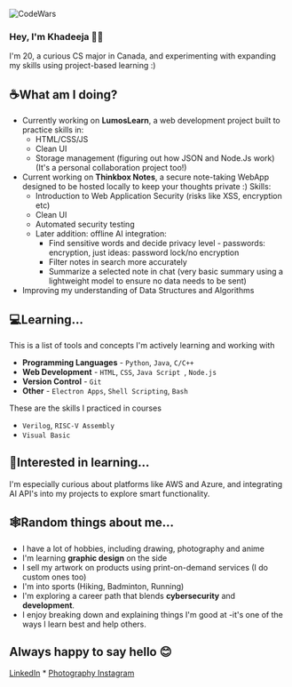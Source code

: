 ![CodeWars](https://www.codewars.com/users/theRedKh/badges/micro)
### Hey, I'm Khadeeja 👋🏼

  I'm 20, a curious CS major in Canada, and experimenting with expanding my skills using project-based learning :)
  
## ☕What am I doing?
  - Currently working on **LumosLearn**, a web development project built to practice skills in:
    - HTML/CSS/JS
    - Clean UI
    - Storage management (figuring out how JSON and Node.Js work)
    (It's a personal collaboration project too!)
  - Current working on **Thinkbox Notes**, a secure note-taking WebApp designed to be hosted locally to keep your thoughts private :)
    Skills:
    - Introduction to Web Application Security (risks like XSS, encryption etc)
    - Clean UI
    - Automated security testing
    - Later addition: offline AI integration:
      - Find sensitive words and decide privacy level - passwords: encryption, just ideas: password lock/no encryption
      - Filter notes in search more accurately
      - Summarize a selected note in chat (very basic summary using a lightweight model to ensure no data needs to be sent)
  - Improving my understanding of Data Structures and Algorithms
    
## 💻Learning...
This is a list of tools and concepts I'm actively learning and working with
  - **Programming Languages** - `Python`, `Java`, `C/C++`
  - **Web Development** - `HTML`, `CSS`, `Java Script `, `Node.js`
  - **Version Control** - `Git`
  - **Other** - `Electron Apps`, `Shell Scripting`, `Bash`

These are the skills I practiced in courses
  - `Verilog`, `RISC-V Assembly`
  - `Visual Basic`

## 💭Interested in learning...
I'm especially curious about platforms like AWS and Azure, and integrating AI API's into my projects to explore smart functionality.

## 🕸️Random things about me...
  - I have a lot of hobbies, including drawing, photography and anime
  - I'm learning **graphic design** on the side
  - I sell my artwork on products using print-on-demand services (I do custom ones too)
  - I'm into sports (Hiking, Badminton, Running)
  - I'm exploring a career path that blends **cybersecurity** and **development**.
  - I enjoy breaking down and explaining things I'm good at -it's one of the ways I learn best and help others.

## Always happy to say hello 😊
  [LinkedIn](https://www.linkedin.com/in/khadeeja-h/) *
  [Photography Instagram](https://www.instagram.com/the.kh.perspective/)
